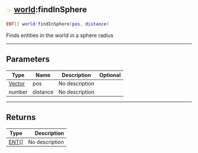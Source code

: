 ## ![shared](../../.gitbook/assets/shared.png) [world](world):findInSphere

```lua
ENT[] world:findInSphere(pos, distance)
```

Finds entities in the world in a sphere radius

------
## Parameters

| Type   | Name | Description | Optional |
| ------ | ---- | ----------- | -------: |
| [Vector](vector) | pos | No description |  |
| number | distance | No description |  |


------
## Returns

| Type   | Description |
| ------ | ----------: |
| [ENT[]](ent[]) | No description |

